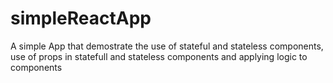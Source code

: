 # simpleReactApp
A simple App that demostrate the use of stateful and stateless components, use of props in statefull and stateless components and applying logic to components
